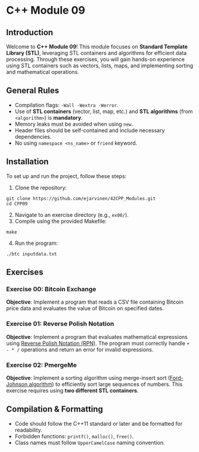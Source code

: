 # C++ Module 09
## Introduction
Welcome to **C++ Module 09**! This module focuses on **Standard Template Library (STL)**, leveraging STL containers and algorithms for efficient data processing. Through these exercises, you will gain hands-on experience using STL containers such as vectors, lists, maps, and implementing sorting and mathematical operations.

## General Rules
- Compilation flags: `-Wall -Wextra -Werror`.
- Use of **STL containers** (vector, list, map, etc.) and **STL algorithms** (from `<algorithm>`) is **mandatory**.
- Memory leaks must be avoided when using `new`.
- Header files should be self-contained and include necessary dependencies.
- No using `namespace <ns_name>` or `friend` keyword.

## Installation
To set up and run the project, follow these steps:
1. Clone the repository:
```
git clone https://github.com/ejarvinen/42CPP_Modules.git
cd CPP09
```
2. Navigate to an exercise directory (e.g., `ex00/`).
3. Compile using the provided Makefile:
```
make
```
4. Run the program:
```
./btc inputdata.txt
```
## Exercises
### Exercise 00: Bitcoin Exchange
**Objective**: Implement a program that reads a CSV file containing Bitcoin price data and evaluates the value of Bitcoin on specified dates.

### Exercise 01: Reverse Polish Notation
**Objective**: Implement a program that evaluates mathematical expressions using [Reverse Polish Notation (RPN)](https://en.wikipedia.org/wiki/Reverse_Polish_notation). The program must correctly handle `+ - * /` operations and return an error for invalid expressions.

### Exercise 02: PmergeMe
**Objective**: Implement a sorting algorithm using merge-insert sort ([Ford-Johnson algorithm](https://en.wikipedia.org/wiki/Merge-insertion_sort)) to efficiently sort large sequences of numbers. This exercise requires using **two different STL containers**.

## Compilation & Formatting
- Code should follow the C++11 standard or later and be formatted for readability.
- Forbidden functions: `printf()`, `malloc()`, `free()`.
- Class names must follow `UpperCamelCase` naming convention.
